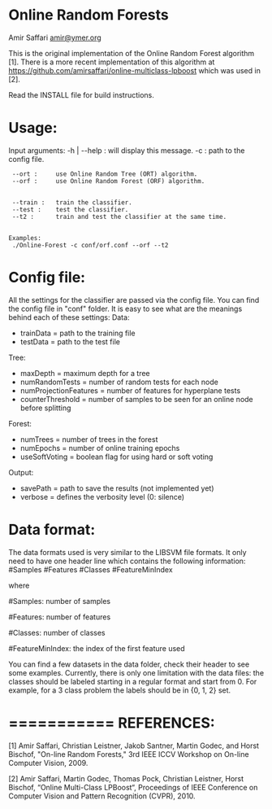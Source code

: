 Online Random Forests
=====================

Amir Saffari <amir@ymer.org>

This is the original implementation of the Online Random Forest algorithm [1]. There is a more recent implementation of this algorithm at https://github.com/amirsaffari/online-multiclass-lpboost which was used in [2].

Read the INSTALL file for build instructions.

Usage:
======
Input arguments:
	 -h | --help : 	 will display this message.
	 -c : 		 path to the config file.

	 --ort : 	 use Online Random Tree (ORT) algorithm.
	 --orf : 	 use Online Random Forest (ORF) algorithm.


	 --train : 	 train the classifier.
	 --test : 	 test the classifier.
	 --t2 : 	 train and test the classifier at the same time.


	Examples:
	 ./Online-Forest -c conf/orf.conf --orf --t2

Config file:
============
All the settings for the classifier are passed via the config file. You can find the
config file in "conf" folder. It is easy to see what are the meanings behind each of
these settings:
Data:
  * trainData = path to the training file
  * testData = path to the test file

Tree:
  * maxDepth = maximum depth for a tree
  * numRandomTests = number of random tests for each node
  * numProjectionFeatures = number of features for hyperplane tests
  * counterThreshold = number of samples to be seen for an online node before splitting

Forest:
  * numTrees = number of trees in the forest
  * numEpochs = number of online training epochs
  * useSoftVoting = boolean flag for using hard or soft voting

Output:
  * savePath = path to save the results (not implemented yet)
  * verbose = defines the verbosity level (0: silence)

Data format:
============
The data formats used is very similar to the LIBSVM file formats. It only need to have
one header line which contains the following information:
\#Samples \#Features \#Classes \#FeatureMinIndex

where

\#Samples: number of samples

\#Features: number of features

\#Classes: number of classes

\#FeatureMinIndex: the index of the first feature used

You can find a few datasets in the data folder, check their header to see some examples.
Currently, there is only one limitation with the data files: the classes should be
labeled starting in a regular format and start from 0. For example, for a 3 class problem
the labels should be in {0, 1, 2} set.

===========
REFERENCES:
===========
[1] Amir Saffari, Christian Leistner, Jakob Santner, Martin Godec, and Horst Bischof,
"On-line Random Forests,"
3rd IEEE ICCV Workshop on On-line Computer Vision, 2009.

[2] Amir Saffari, Martin Godec, Thomas Pock, Christian Leistner, Horst Bischof,
“Online Multi-Class LPBoost“,
Proceedings of IEEE Conference on Computer Vision and Pattern Recognition (CVPR), 2010.
